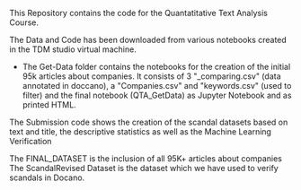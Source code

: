 This Repository contains the code for the Quantatitative Text Analysis Course. 

The Data and Code has been downloaded from various notebooks created in the TDM studio virtual machine. 

- The Get-Data folder contains the notebooks for the creation of the initial 95k articles about companies. It consists of 3 "_comparing.csv" (data annotated in doccano), a "Companies.csv" and "keywords.csv" (used to filter) and the final notebook (QTA_GetData) as Jupyter Notebook and as printed HTML.

The Submission code shows the creation of the scandal datasets based on text and title, the descriptive statistics as well as the Machine Learning Verification

The FINAL_DATASET is the inclusion of all 95K+ articles about companies 
The ScandalRevised Dataset is the dataset which we have used to verify scandals in Docano.


